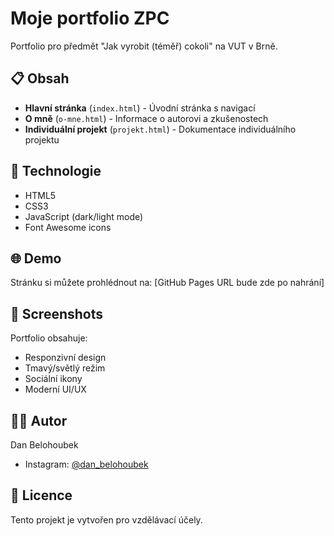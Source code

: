 # Moje portfolio ZPC

Portfolio pro předmět "Jak vyrobit (téměř) cokoli" na VUT v Brně.

## 📋 Obsah

- **Hlavní stránka** (`index.html`) - Úvodní stránka s navigací
- **O mně** (`o-mne.html`) - Informace o autorovi a zkušenostech
- **Individuální projekt** (`projekt.html`) - Dokumentace individuálního projektu

## 🎨 Technologie

- HTML5
- CSS3
- JavaScript (dark/light mode)
- Font Awesome icons

## 🌐 Demo

Stránku si můžete prohlédnout na: [GitHub Pages URL bude zde po nahrání]

## 📸 Screenshots

Portfolio obsahuje:
- Responzivní design
- Tmavý/světlý režim
- Sociální ikony
- Moderní UI/UX

## 👨‍💻 Autor

Dan Belohoubek
- Instagram: [@dan_belohoubek](https://www.instagram.com/dan_belohoubek/)

## 📄 Licence

Tento projekt je vytvořen pro vzdělávací účely.